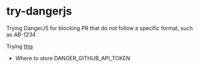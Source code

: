 # try-dangerjs

Trying DangerJS for blocking PR that do not follow a specific format, such as _AB-1234_

Trying [this](https://medium.com/@ivan.ha/integrate-danger-js-in-5-minutes-55515bc5355d)

- Where to store DANGER_GITHUB_API_TOKEN
